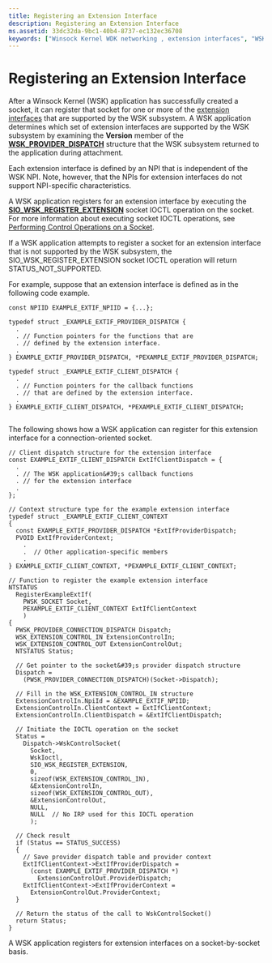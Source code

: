 ```yaml
---
title: Registering an Extension Interface
description: Registering an Extension Interface
ms.assetid: 33dc32da-9bc1-40b4-8737-ec132ec36708
keywords: ["Winsock Kernel WDK networking , extension interfaces", "WSK WDK networking , extension interfaces", "extension interfaces WDK Winsock Kernel", "registering Winsock Kernel extension interfaces", "SIO_WSK_REGISTER_EXTENSION"]
---
```


# Registering an Extension Interface


After a Winsock Kernel (WSK) application has successfully created a socket, it can register that socket for one or more of the [extension interfaces](winsock-kernel-extension-interfaces.md) that are supported by the WSK subsystem. A WSK application determines which set of extension interfaces are supported by the WSK subsystem by examining the **Version** member of the [**WSK\_PROVIDER\_DISPATCH**](https://msdn.microsoft.com/library/windows/hardware/ff571175) structure that the WSK subsystem returned to the application during attachment.

Each extension interface is defined by an NPI that is independent of the WSK NPI. Note, however, that the NPIs for extension interfaces do not support NPI-specific characteristics.

A WSK application registers for an extension interface by executing the [**SIO\_WSK\_REGISTER\_EXTENSION**](https://msdn.microsoft.com/library/windows/hardware/ff570819) socket IOCTL operation on the socket. For more information about executing socket IOCTL operations, see [Performing Control Operations on a Socket](performing-control-operations-on-a-socket.md).

If a WSK application attempts to register a socket for an extension interface that is not supported by the WSK subsystem, the SIO\_WSK\_REGISTER\_EXTENSION socket IOCTL operation will return STATUS\_NOT\_SUPPORTED.

For example, suppose that an extension interface is defined as in the following code example.

```
const NPIID EXAMPLE_EXTIF_NPIID = {...};

typedef struct _EXAMPLE_EXTIF_PROVIDER_DISPATCH {
  .
  . // Function pointers for the functions that are
  . // defined by the extension interface.
  .
} EXAMPLE_EXTIF_PROVIDER_DISPATCH, *PEXAMPLE_EXTIF_PROVIDER_DISPATCH;

typedef struct _EXAMPLE_EXTIF_CLIENT_DISPATCH {
  .
  . // Function pointers for the callback functions
  . // that are defined by the extension interface.
  .
} EXAMPLE_EXTIF_CLIENT_DISPATCH, *PEXAMPLE_EXTIF_CLIENT_DISPATCH;
```

```

```

The following shows how a WSK application can register for this extension interface for a connection-oriented socket.

```
// Client dispatch structure for the extension interface
const EXAMPLE_EXTIF_CLIENT_DISPATCH ExtIfClientDispatch = {
  .
  . // The WSK application&#39;s callback functions
  . // for the extension interface
  .
};

// Context structure type for the example extension interface
typedef struct _EXAMPLE_EXTIF_CLIENT_CONTEXT
{
  const EXAMPLE_EXTIF_PROVIDER_DISPATCH *ExtIfProviderDispatch;
  PVOID ExtIfProviderContext;
    .
    .  // Other application-specific members
    .
} EXAMPLE_EXTIF_CLIENT_CONTEXT, *PEXAMPLE_EXTIF_CLIENT_CONTEXT;

// Function to register the example extension interface
NTSTATUS
  RegisterExampleExtIf(
    PWSK_SOCKET Socket,
    PEXAMPLE_EXTIF_CLIENT_CONTEXT ExtIfClientContext
    )
{
  PWSK_PROVIDER_CONNECTION_DISPATCH Dispatch;
  WSK_EXTENSION_CONTROL_IN ExtensionControlIn;
  WSK_EXTENSION_CONTROL_OUT ExtensionControlOut;
  NTSTATUS Status;

  // Get pointer to the socket&#39;s provider dispatch structure
  Dispatch =
    (PWSK_PROVIDER_CONNECTION_DISPATCH)(Socket->Dispatch);

  // Fill in the WSK_EXTENSION_CONTROL_IN structure
  ExtensionControlIn.NpiId = &EXAMPLE_EXTIF_NPIID;
  ExtensionControlIn.ClientContext = ExtIfClientContext;
  ExtensionControlIn.ClientDispatch = &ExtIfClientDispatch;

  // Initiate the IOCTL operation on the socket
  Status =
    Dispatch->WskControlSocket(
      Socket,
      WskIoctl,
      SIO_WSK_REGISTER_EXTENSION,
      0,
      sizeof(WSK_EXTENSION_CONTROL_IN),
      &ExtensionControlIn,
      sizeof(WSK_EXTENSION_CONTROL_OUT),
      &ExtensionControlOut,
      NULL,
      NULL  // No IRP used for this IOCTL operation
      );

  // Check result
  if (Status == STATUS_SUCCESS)
  {
    // Save provider dispatch table and provider context
    ExtIfClientContext->ExtIfProviderDispatch =
      (const EXAMPLE_EXTIF_PROVIDER_DISPATCH *)
        ExtensionControlOut.ProviderDispatch;
    ExtIfClientContext->ExtIfProviderContext =
      ExtensionControlOut.ProviderContext;
  }

  // Return the status of the call to WskControlSocket()
  return Status;
}
```

A WSK application registers for extension interfaces on a socket-by-socket basis.

 

 





